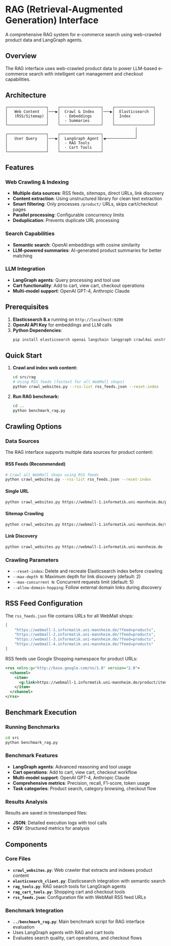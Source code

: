 # RAG (Retrieval-Augmented Generation) Interface

A comprehensive RAG system for e-commerce search using web-crawled product data and LangGraph agents.

## Overview

The RAG interface uses web-crawled product data to power LLM-based e-commerce search with intelligent cart management and checkout capabilities.

## Architecture

```
┌─────────────────┐    ┌──────────────────┐    ┌─────────────────┐
│   Web Content   │───▶│  Crawl & Index   │───▶│  Elasticsearch  │
│   (RSS/Sitemap) │    │  - Embeddings    │    │  Index          │
│                 │    │  - Summaries     │    │                 │
└─────────────────┘    └──────────────────┘    └─────────────────┘
                                                         │
┌─────────────────┐    ┌──────────────────┐              │
│   User Query    │───▶│  LangGraph Agent │◀─────────────┘
│                 │    │  - RAG Tools     │
│                 │    │  - Cart Tools    │
└─────────────────┘    └──────────────────┘
```

## Features

### Web Crawling & Indexing
- **Multiple data sources**: RSS feeds, sitemaps, direct URLs, link discovery
- **Content extraction**: Using unstructured library for clean text extraction
- **Smart filtering**: Only processes `/product/` URLs, skips cart/checkout pages
- **Parallel processing**: Configurable concurrency limits
- **Deduplication**: Prevents duplicate URL processing

### Search Capabilities  
- **Semantic search**: OpenAI embeddings with cosine similarity
- **LLM-powered summaries**: AI-generated product summaries for better matching

### LLM Integration
- **LangGraph agents**: Query processing and tool use
- **Cart functionality**: Add to cart, view cart, checkout operations
- **Multi-model support**: OpenAI GPT-4, Anthropic Claude

## Prerequisites

1. **Elasticsearch 8.x** running on `http://localhost:9200`
2. **OpenAI API Key** for embeddings and LLM calls  
3. **Python Dependencies**:
   ```bash
   pip install elasticsearch openai langchain langgraph crawl4ai unstructured beautifulsoup4 python-dotenv numpy
   ```

## Quick Start

1. **Crawl and index web content:**
   ```bash
   cd src/rag
   # Using RSS feeds (fastest for all WebMall shops)
   python crawl_websites.py --rss-list rss_feeds.json --reset-index
   ```

2. **Run RAG benchmark:**
   ```bash
   cd ..
   python benchmark_rag.py
   ```

## Crawling Options

### Data Sources

The RAG interface supports multiple data sources for product content:

#### RSS Feeds (Recommended)
```bash
# Crawl all WebMall shops using RSS feeds
python crawl_websites.py --rss-list rss_feeds.json --reset-index
```

#### Single URL
```bash
python crawl_websites.py https://webmall-1.informatik.uni-mannheim.de/product/canon-eos-r5-ii
```

#### Sitemap Crawling
```bash
python crawl_websites.py https://webmall-1.informatik.uni-mannheim.de/sitemap.xml --sitemap
```

#### Link Discovery
```bash
python crawl_websites.py https://webmall-1.informatik.uni-mannheim.de --discover --max-depth 3
```

### Crawling Parameters

- `--reset-index`: Delete and recreate Elasticsearch index before crawling
- `--max-depth N`: Maximum depth for link discovery (default: 2) 
- `--max-concurrent N`: Concurrent requests limit (default: 5)
- `--allow-domain-hopping`: Follow external domain links during discovery

## RSS Feed Configuration

The `rss_feeds.json` file contains URLs for all WebMall shops:

```json
[
    "https://webmall-1.informatik.uni-mannheim.de/?feed=products",
    "https://webmall-2.informatik.uni-mannheim.de/?feed=products", 
    "https://webmall-3.informatik.uni-mannheim.de/?feed=products",
    "https://webmall-4.informatik.uni-mannheim.de/?feed=products"
]
```

RSS feeds use Google Shopping namespace for product URLs:
```xml
<rss xmlns:g="http://base.google.com/ns/1.0" version="2.0">
  <channel>
    <item>
      <g:link>https://webmall-1.informatik.uni-mannheim.de/product/item1</g:link>
    </item>
  </channel>
</rss>
```


## Benchmark Execution

### Running Benchmarks

```bash
cd src
python benchmark_rag.py
```

### Benchmark Features

- **LangGraph agents**: Advanced reasoning and tool usage
- **Cart operations**: Add to cart, view cart, checkout workflow
- **Multi-model support**: OpenAI GPT-4, Anthropic Claude
- **Comprehensive metrics**: Precision, recall, F1-score, token usage
- **Task categories**: Product search, category browsing, checkout flow

### Results Analysis

Results are saved in timestamped files:
- **JSON**: Detailed execution logs with tool calls
- **CSV**: Structured metrics for analysis  

## Components

### Core Files

- **`crawl_websites.py`**: Web crawler that extracts and indexes product content
- **`elasticsearch_client.py`**: Elasticsearch integration with semantic search
- **`rag_tools.py`**: RAG search tools for LangGraph agents
- **`rag_cart_tools.py`**: Shopping cart and checkout tools
- **`rss_feeds.json`**: Configuration file with WebMall RSS feed URLs

### Benchmark Integration

- **`../benchmark_rag.py`**: Main benchmark script for RAG interface evaluation
- Uses LangGraph agents with RAG and cart tools
- Evaluates search quality, cart operations, and checkout flows
